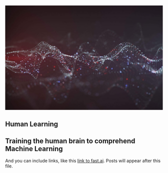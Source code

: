 ![Image of fast.ai logo](images/ai-breakthrough-artificial-neural-networks-1440x955.jpg)

## Human Learning

## Training the human brain to comprehend Machine Learning


And you can include links, like this [link to fast.ai](https://www.fast.ai). Posts will appear after this file. 
